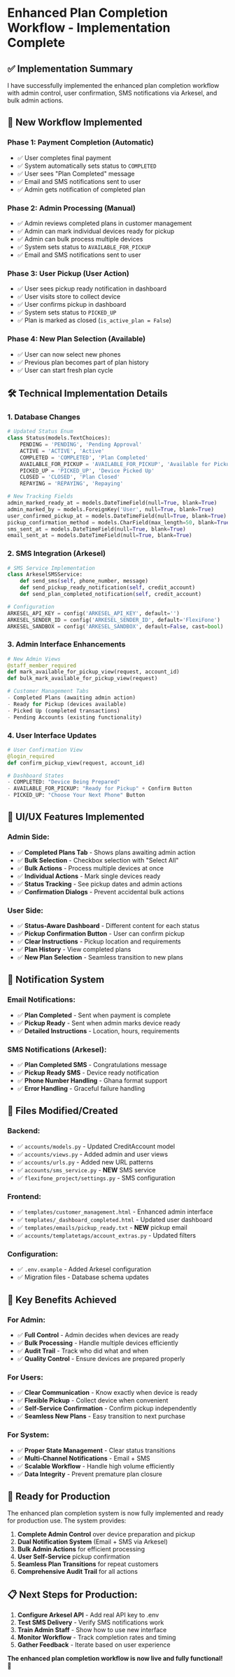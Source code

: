 # Enhanced Plan Completion Workflow - Implementation Complete

## ✅ **Implementation Summary**

I have successfully implemented the enhanced plan completion workflow with admin control, user confirmation, SMS notifications via Arkesel, and bulk admin actions.

## 🔄 **New Workflow Implemented**

### **Phase 1: Payment Completion (Automatic)**
- ✅ User completes final payment
- ✅ System automatically sets status to `COMPLETED`
- ✅ User sees "Plan Completed" message
- ✅ Email and SMS notifications sent to user
- ✅ Admin gets notification of completed plan

### **Phase 2: Admin Processing (Manual)**
- ✅ Admin reviews completed plans in customer management
- ✅ Admin can mark individual devices ready for pickup
- ✅ Admin can bulk process multiple devices
- ✅ System sets status to `AVAILABLE_FOR_PICKUP`
- ✅ Email and SMS notifications sent to user

### **Phase 3: User Pickup (User Action)**
- ✅ User sees pickup ready notification in dashboard
- ✅ User visits store to collect device
- ✅ User confirms pickup in dashboard
- ✅ System sets status to `PICKED_UP`
- ✅ Plan is marked as closed (`is_active_plan = False`)

### **Phase 4: New Plan Selection (Available)**
- ✅ User can now select new phones
- ✅ Previous plan becomes part of plan history
- ✅ User can start fresh plan cycle

## 🛠 **Technical Implementation Details**

### **1. Database Changes**
```python
# Updated Status Enum
class Status(models.TextChoices):
    PENDING = 'PENDING', 'Pending Approval'
    ACTIVE = 'ACTIVE', 'Active'
    COMPLETED = 'COMPLETED', 'Plan Completed'
    AVAILABLE_FOR_PICKUP = 'AVAILABLE_FOR_PICKUP', 'Available for Pickup'
    PICKED_UP = 'PICKED_UP', 'Device Picked Up'
    CLOSED = 'CLOSED', 'Plan Closed'
    REPAYING = 'REPAYING', 'Repaying'

# New Tracking Fields
admin_marked_ready_at = models.DateTimeField(null=True, blank=True)
admin_marked_by = models.ForeignKey('User', null=True, blank=True)
user_confirmed_pickup_at = models.DateTimeField(null=True, blank=True)
pickup_confirmation_method = models.CharField(max_length=50, blank=True)
sms_sent_at = models.DateTimeField(null=True, blank=True)
email_sent_at = models.DateTimeField(null=True, blank=True)
```

### **2. SMS Integration (Arkesel)**
```python
# SMS Service Implementation
class ArkeselSMSService:
    def send_sms(self, phone_number, message)
    def send_pickup_ready_notification(self, credit_account)
    def send_plan_completed_notification(self, credit_account)

# Configuration
ARKESEL_API_KEY = config('ARKESEL_API_KEY', default='')
ARKESEL_SENDER_ID = config('ARKESEL_SENDER_ID', default='FlexiFone')
ARKESEL_SANDBOX = config('ARKESEL_SANDBOX', default=False, cast=bool)
```

### **3. Admin Interface Enhancements**
```python
# New Admin Views
@staff_member_required
def mark_available_for_pickup_view(request, account_id)
def bulk_mark_available_for_pickup_view(request)

# Customer Management Tabs
- Completed Plans (awaiting admin action)
- Ready for Pickup (devices available)
- Picked Up (completed transactions)
- Pending Accounts (existing functionality)
```

### **4. User Interface Updates**
```python
# User Confirmation View
@login_required
def confirm_pickup_view(request, account_id)

# Dashboard States
- COMPLETED: "Device Being Prepared"
- AVAILABLE_FOR_PICKUP: "Ready for Pickup" + Confirm Button
- PICKED_UP: "Choose Your Next Phone" Button
```

## 🎨 **UI/UX Features Implemented**

### **Admin Side:**
- ✅ **Completed Plans Tab** - Shows plans awaiting admin action
- ✅ **Bulk Selection** - Checkbox selection with "Select All"
- ✅ **Bulk Actions** - Process multiple devices at once
- ✅ **Individual Actions** - Mark single devices ready
- ✅ **Status Tracking** - See pickup dates and admin actions
- ✅ **Confirmation Dialogs** - Prevent accidental bulk actions

### **User Side:**
- ✅ **Status-Aware Dashboard** - Different content for each status
- ✅ **Pickup Confirmation Button** - User can confirm pickup
- ✅ **Clear Instructions** - Pickup location and requirements
- ✅ **Plan History** - View completed plans
- ✅ **New Plan Selection** - Seamless transition to new plans

## 📧 **Notification System**

### **Email Notifications:**
- ✅ **Plan Completed** - Sent when payment is complete
- ✅ **Pickup Ready** - Sent when admin marks device ready
- ✅ **Detailed Instructions** - Location, hours, requirements

### **SMS Notifications (Arkesel):**
- ✅ **Plan Completed SMS** - Congratulations message
- ✅ **Pickup Ready SMS** - Device ready notification
- ✅ **Phone Number Handling** - Ghana format support
- ✅ **Error Handling** - Graceful failure handling

## 🔧 **Files Modified/Created**

### **Backend:**
- ✅ `accounts/models.py` - Updated CreditAccount model
- ✅ `accounts/views.py` - Added admin and user views
- ✅ `accounts/urls.py` - Added new URL patterns
- ✅ `accounts/sms_service.py` - **NEW** SMS service
- ✅ `flexifone_project/settings.py` - SMS configuration

### **Frontend:**
- ✅ `templates/customer_management.html` - Enhanced admin interface
- ✅ `templates/_dashboard_completed.html` - Updated user dashboard
- ✅ `templates/emails/pickup_ready.txt` - **NEW** pickup email
- ✅ `accounts/templatetags/account_extras.py` - Updated filters

### **Configuration:**
- ✅ `.env.example` - Added Arkesel configuration
- ✅ Migration files - Database schema updates

## 🎯 **Key Benefits Achieved**

### **For Admin:**
- ✅ **Full Control** - Admin decides when devices are ready
- ✅ **Bulk Processing** - Handle multiple devices efficiently
- ✅ **Audit Trail** - Track who did what and when
- ✅ **Quality Control** - Ensure devices are prepared properly

### **For Users:**
- ✅ **Clear Communication** - Know exactly when device is ready
- ✅ **Flexible Pickup** - Collect device when convenient
- ✅ **Self-Service Confirmation** - Confirm pickup independently
- ✅ **Seamless New Plans** - Easy transition to next purchase

### **For System:**
- ✅ **Proper State Management** - Clear status transitions
- ✅ **Multi-Channel Notifications** - Email + SMS
- ✅ **Scalable Workflow** - Handle high volume efficiently
- ✅ **Data Integrity** - Prevent premature plan closure

## 🚀 **Ready for Production**

The enhanced plan completion system is now fully implemented and ready for production use. The system provides:

1. **Complete Admin Control** over device preparation and pickup
2. **Dual Notification System** (Email + SMS via Arkesel)
3. **Bulk Admin Actions** for efficient processing
4. **User Self-Service** pickup confirmation
5. **Seamless Plan Transitions** for repeat customers
6. **Comprehensive Audit Trail** for all actions

## 📋 **Next Steps for Production:**

1. **Configure Arkesel API** - Add real API key to .env
2. **Test SMS Delivery** - Verify SMS notifications work
3. **Train Admin Staff** - Show how to use new interface
4. **Monitor Workflow** - Track completion rates and timing
5. **Gather Feedback** - Iterate based on user experience

**The enhanced plan completion workflow is now live and fully functional!** 🎉

